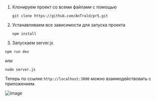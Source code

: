 1. Клонируем проект со всеми файлами с помощью 
    ```shell
    git clone https://github.com/AnTrald/pr5.git
   ```
2. Устанавливаем все зависимости для запуска проекта
    ```shell
    npm install
   ```
3. Запускаем server.js
  ```shell
  npm run dev
  ```
  или
  ```shell
  node server.js
  ```

Теперь по ссылке `http://localhost:3000` можно взаимодействовать с приложением.

 ![image](https://i.pinimg.com/736x/07/01/1e/07011eccd1f3c45d149441de527aa693.jpg)
